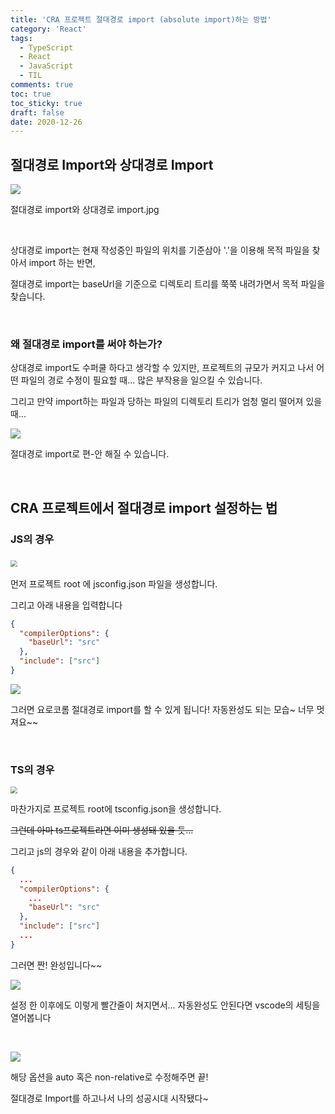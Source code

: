 ```yaml
---
title: 'CRA 프로젝트 절대경로 import (absolute import)하는 방법'
category: 'React'
tags:
  - TypeScript
  - React
  - JavaScript
  - TIL
comments: true
toc: true
toc_sticky: true
draft: false
date: 2020-12-26
---
```


## 절대경로 Import와 상대경로 Import

![](https://i.ibb.co/jhYQ5jd/2020-12-26-8-08-26.png)

절대경로 import와 상대경로 import.jpg

<br>

상대경로 import는 현재 작성중인 파일의 위치를 기준삼아 '.'을 이용해 목적 파일을 찾아서 import 하는 반면,

절대경로 import는 baseUrl을 기준으로 디렉토리 트리를 쭉쭉 내려가면서 목적 파일을 찾습니다.

<br>

### 왜 절대경로 import를 써야 하는가?

상대경로 import도 수퍼쿨 하다고 생각할 수 있지만, 프로젝트의 규모가 커지고 나서 어떤 파일의 경로 수정이 필요할 때... 많은 부작용을 일으킬 수 있습니다.

그리고 만약 import하는 파일과 당하는 파일의 디렉토리 트리가 엄청 멀리 떨어져 있을때...

![](https://i.ibb.co/qJ0TqLf/image.jpg)

절대경로 import로 편-안 해질 수 있습니다.

<br>

## CRA 프로젝트에서 절대경로 import 설정하는 법

### JS의 경우

### <img src="https://i.ibb.co/k8nssvd/2020-12-26-8-25-46.png z" style="zoom:67%;" />

먼저 프로젝트 root 에 jsconfig.json 파일을 생성합니다.

그리고 아래 내용을 입력합니다

```json
{
  "compilerOptions": {
    "baseUrl": "src"
  },
  "include": ["src"]
}
```

![](https://i.ibb.co/N6B4WN9/2020-12-26-8-27-00.png)

그러면 요로코롬 절대경로 import를 할 수 있게 됩니다! 자동완성도 되는 모습~ 너무 멋져요~~

<br>

### TS의 경우

<img src="https://i.ibb.co/fCqhYWS/2020-12-26-8-34-10.png ㅋ" style="zoom:67%;" />

마찬가지로 프로젝트 root에 tsconfig.json을 생성합니다.

~~그런데 아마 ts프로젝트라면 이미 생성돼 있을 듯...~~

그리고 js의 경우와 같이 아래 내용을 추가합니다.

```json
{
  ...
  "compilerOptions": {
    ...
    "baseUrl": "src"
  },
  "include": ["src"]
  ...
}
```

그러면 짠! 완성입니다~~

![](https://i.ibb.co/YT55JT4/2020-12-26-8-37-50.png)

설정 한 이후에도 이렇게 빨간줄이 쳐지면서... 자동완성도 안된다면 vscode의 세팅을 열어봅니다

<br>

![](https://i.ibb.co/0FJLbHC/2020-12-26-8-39-35.png)

해당 옵션을 auto 혹은 non-relative로 수정해주면 끝!

절대경로 Import를 하고나서 나의 성공시대 시작됐다~
